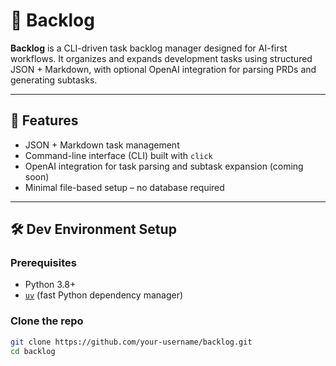 # 🧠 Backlog

**Backlog** is a CLI-driven task backlog manager designed for AI-first workflows. It organizes and expands development tasks using structured JSON + Markdown, with optional OpenAI integration for parsing PRDs and generating subtasks.

---

## 🚀 Features

- JSON + Markdown task management
- Command-line interface (CLI) built with `click`
- OpenAI integration for task parsing and subtask expansion (coming soon)
- Minimal file-based setup – no database required

---

## 🛠 Dev Environment Setup

### Prerequisites

- Python 3.8+
- [`uv`](https://github.com/astral-sh/uv) (fast Python dependency manager)

### Clone the repo

```bash
git clone https://github.com/your-username/backlog.git
cd backlog
